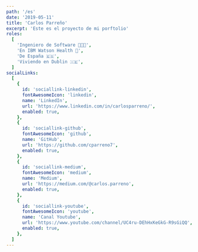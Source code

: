 ```yaml
---
path: '/es'
date: '2019-05-11'
title: 'Carlos Parreño'
excerpt: 'Este es el proyecto de mi porftolio'
roles:
  [
    'Ingeniero de Software 👨🏻‍💻',
    'En IBM Watson Health 💙',
    'De España 🇪🇸',
    'Viviendo en Dublin 🇮🇪',
  ]
socialLinks:
  [
    {
      id: 'sociallink-linkedin',
      fontAwesomeIcon: 'linkedin',
      name: 'LinkedIn',
      url: 'https://www.linkedin.com/in/carlosparreno/',
      enabled: true,
    },
    {
      id: 'sociallink-github',
      fontAwesomeIcon: 'github',
      name: 'GitHub',
      url: 'https://github.com/cparreno7',
      enabled: true,
    },
    {
      id: 'sociallink-medium',
      fontAwesomeIcon: 'medium',
      name: 'Medium',
      url: 'https://medium.com/@carlos.parreno',
      enabled: true,
    },
    {
      id: 'sociallink-youtube',
      fontAwesomeIcon: 'youtube',
      name: 'Canal Youtube',
      url: 'https://www.youtube.com/channel/UC4ru-DEhHxKeGkG-R9sGiQQ',
      enabled: true,
    },
  ]
---
```

